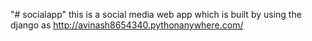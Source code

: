 "# socialapp" 
this is a social media web app which is built by using the django as
http://avinash8654340.pythonanywhere.com/

